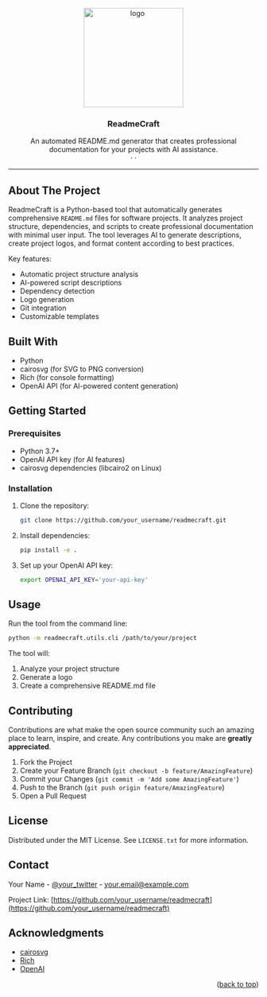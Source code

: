 
<p align="center">
  <img src="images/logo.png" alt="logo" width="200"/>
</p>
<h3 align="center">ReadmeCraft</h3>
<p align="center">
  An automated README.md generator that creates professional documentation for your projects with AI assistance.
  <br />
  ·
  ·
</p>
</div>

---

## About The Project

ReadmeCraft is a Python-based tool that automatically generates comprehensive `README.md` files for software projects. It analyzes project structure, dependencies, and scripts to create professional documentation with minimal user input. The tool leverages AI to generate descriptions, create project logos, and format content according to best practices.

Key features:
- Automatic project structure analysis
- AI-powered script descriptions
- Dependency detection
- Logo generation
- Git integration
- Customizable templates

## Built With

- Python
- cairosvg (for SVG to PNG conversion)
- Rich (for console formatting)
- OpenAI API (for AI-powered content generation)

## Getting Started

### Prerequisites

- Python 3.7+
- OpenAI API key (for AI features)
- cairosvg dependencies (libcairo2 on Linux)

### Installation

1. Clone the repository:
   ```sh
   git clone https://github.com/your_username/readmecraft.git
   ```
2. Install dependencies:
   ```sh
   pip install -e .
   ```
3. Set up your OpenAI API key:
   ```sh
   export OPENAI_API_KEY='your-api-key'
   ```

## Usage

Run the tool from the command line:
```sh
python -m readmecraft.utils.cli /path/to/your/project
```

The tool will:
1. Analyze your project structure
2. Generate a logo
3. Create a comprehensive README.md file

## Contributing

Contributions are what make the open source community such an amazing place to learn, inspire, and create. Any contributions you make are **greatly appreciated**.

1. Fork the Project
2. Create your Feature Branch (`git checkout -b feature/AmazingFeature`)
3. Commit your Changes (`git commit -m 'Add some AmazingFeature'`)
4. Push to the Branch (`git push origin feature/AmazingFeature`)
5. Open a Pull Request

## License

Distributed under the MIT License. See `LICENSE.txt` for more information.

## Contact

Your Name - [@your_twitter](https://twitter.com/your_twitter) - your.email@example.com

Project Link: [https://github.com/your_username/readmecraft](https://github.com/your_username/readmecraft)

## Acknowledgments

* [cairosvg](https://cairosvg.org/)
* [Rich](https://github.com/Textualize/rich)
* [OpenAI](https://openai.com/)

<p align="right">(<a href="#readme-top">back to top</a>)</p>

<!-- MARKDOWN LINKS & IMAGES -->
[contributors-shield]: https://img.shields.io/github/contributors/your_username/readmecraft.svg?style=for-the-badge
[contributors-url]: https://github.com/your_username/readmecraft/graphs/contributors
[forks-shield]: https://img.shields.io/github/forks/your_username/readmecraft.svg?style=for-the-badge
[forks-url]: https://github.com/your_username/readmecraft/network/members
[stars-shield]: https://img.shields.io/github/stars/your_username/readmecraft.svg?style=for-the-badge
[stars-url]: https://github.com/your_username/readmecraft/stargazers
[issues-shield]: https://img.shields.io/github/issues/your_username/readmecraft.svg?style=for-the-badge
[issues-url]: https://github.com/your_username/readmecraft/issues
[license-shield]: https://img.shields.io/github/license/your_username/readmecraft.svg?style=for-the-badge
[linkedin-shield]: https://img.shields.io/badge/-LinkedIn-black.svg?style=for-the-badge&logo=linkedin&colorB=555
